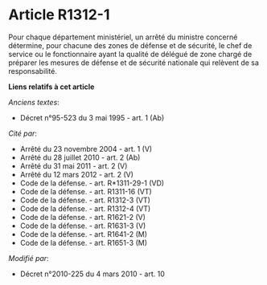 # Article R1312-1

Pour chaque département ministériel, un arrêté du ministre concerné détermine, pour chacune des zones de défense et de
sécurité, le chef de service ou le fonctionnaire ayant la qualité de délégué de zone chargé de préparer les mesures de
défense et de sécurité nationale qui relèvent de sa responsabilité.

**Liens relatifs à cet article**

_Anciens textes_:

  - Décret n°95-523 du 3 mai 1995 - art. 1 (Ab)

_Cité par_:

  - Arrêté du 23 novembre 2004 - art. 1 (V)
  - Arrêté du 28 juillet 2010 - art. 2 (Ab)
  - Arrêté du 31 mai 2011 - art. 2 (V)
  - Arrêté du 12 mars 2012 - art. 2 (V)
  - Code de la défense. - art. R*1311-29-1 (VD)
  - Code de la défense. - art. R1311-16 (VT)
  - Code de la défense. - art. R1312-3 (VT)
  - Code de la défense. - art. R1312-4 (VT)
  - Code de la défense. - art. R1621-2 (V)
  - Code de la défense. - art. R1631-3 (V)
  - Code de la défense. - art. R1641-2 (M)
  - Code de la défense. - art. R1651-3 (M)

_Modifié par_:

  - Décret n°2010-225 du 4 mars 2010 - art. 10
